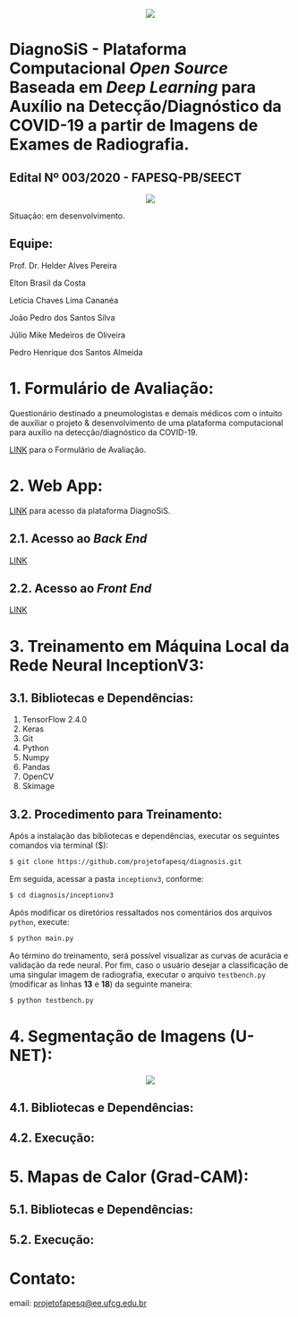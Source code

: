 <p align="center">
  <img src="https://user-images.githubusercontent.com/68599113/96298544-a289a800-0fc0-11eb-9494-d3b388df8cc0.png">
</p>

# DiagnoSiS - Plataforma Computacional *Open Source* Baseada em *Deep Learning* para Auxílio na Detecção/Diagnóstico da COVID-19 a partir de Imagens de Exames de Radiografia.

## Edital Nº 003/2020 - FAPESQ-PB/SEECT

<p align="center">
  <img src="https://user-images.githubusercontent.com/68599113/96297444-dbc11880-0fbe-11eb-9abb-83eca9bcf28d.png">
</p>

Situação: em desenvolvimento.

## Equipe:

Prof. Dr. Helder Alves Pereira

Elton Brasil da Costa

Letícia Chaves Lima Cananéa

João Pedro dos Santos Silva

Júlio Mike Medeiros de Oliveira

Pedro Henrique dos Santos Almeida

# 1. Formulário de Avaliação:

Questionário destinado a pneumologistas e demais médicos com o intuito de auxiliar o projeto & desenvolvimento de uma plataforma computacional para auxílio na detecção/diagnóstico da COVID-19. 

[LINK](https://docs.google.com/forms/d/e/1FAIpQLSdoAiUnwLP0w4MZqvo7KIw2O3LXweXnYSKDZTIaGCIujM6rRg/viewform?usp=pp_url) para o Formulário de Avaliação.

# 2. Web App:

[LINK](https://projetofapesq.github.io/app/) para acesso da plataforma DiagnoSiS.

## 2.1. Acesso ao *Back End* 

[LINK](https://github.com/projetofapesq/app-backend)

## 2.2. Acesso ao *Front End* 

[LINK](https://github.com/projetofapesq/app-frontend)

# 3. Treinamento em Máquina Local da Rede Neural InceptionV3:

## 3.1. Bibliotecas e Dependências:

1. TensorFlow 2.4.0
2. Keras
3. Git
4. Python
5. Numpy
6. Pandas
7. OpenCV
8. Skimage

## 3.2. Procedimento para Treinamento:

Após a instalação das bibliotecas e dependências, executar os seguintes comandos via terminal ($):
```bash
$ git clone https://github.com/projetofapesq/diagnosis.git
```

Em seguida, acessar a pasta ```inceptionv3```, conforme:
```bash
$ cd diagnosis/inceptionv3
```

Após modificar os diretórios ressaltados nos comentários dos arquivos ```python```, execute:
```bash
$ python main.py
```

Ao término do treinamento, será possível visualizar as curvas de acurácia e validação da rede neural. Por fim, caso o usuário desejar a classificação de uma singular imagem de radiografia, executar o arquivo ```testbench.py``` (modificar as linhas **13** e **18**) da seguinte maneira:
```bash
$ python testbench.py 
```

# 4. Segmentação de Imagens (U-NET):

<p align="center">
  <img src="https://user-images.githubusercontent.com/68599113/112770698-ef54be80-8ff5-11eb-85dd-9bc6b8e17148.jpg">
</p>

## 4.1. Bibliotecas e Dependências:

## 4.2. Execução:

# 5. Mapas de Calor (Grad-CAM):

## 5.1. Bibliotecas e Dependências:

## 5.2. Execução:

# Contato:

email: projetofapesq@ee.ufcg.edu.br



